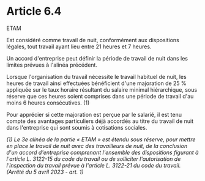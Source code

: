 # Article 6.4

ETAM 

Est considéré comme travail de nuit, conformément aux dispositions légales, tout travail ayant lieu entre 21 heures et 7 heures.

Un accord d'entreprise peut définir la période de travail de nuit dans les limites prévues à l'alinéa précédent.

Lorsque l'organisation du travail nécessite le travail habituel de nuit, les heures de travail ainsi effectuées bénéficient d'une majoration de 25 % appliquée sur le taux horaire résultant du salaire minimal hiérarchique, sous réserve que ces heures soient comprises dans une période de travail d'au moins 6 heures consécutives. (1) 

Pour apprécier si cette majoration est perçue par le salarié, il est tenu compte des avantages particuliers déjà accordés au titre du travail de nuit dans l'entreprise qui sont soumis à cotisations sociales.

 *(1) Le 3e alinéa de la partie « ETAM » est étendu sous réserve, pour mettre en place le travail de nuit avec des travailleurs de nuit, de la conclusion d'un accord d'entreprise comprenant l'ensemble des dispositions figurant à l'article L. 3122-15 du code du travail ou de solliciter l'autorisation de l'inspection du travail prévue à l'article L. 3122-21 du code du travail.   
 (Arrêté du 5 avril 2023 - art. 1)*

  
